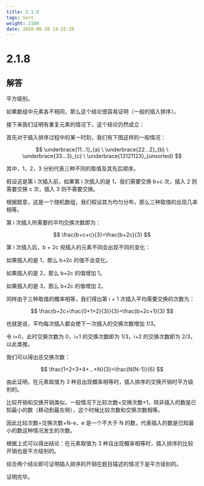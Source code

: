 ```yaml
---
title: 2.1.8
tags: Sort
weight: 2108
date: 2018-06-30 14:25:29
---
```


# 2.1.8


## 解答

平方级别。 

如果数组中元素各不相同，那么这个结论很容易证明（一般的插入排序）。

接下来我们证明有重复元素的情况下，这个结论仍然成立：

首先对于插入排序过程中的某一时刻，我们有下图这样的一般情况：

$$
\underbrace{11...1}_{a} \ \underbrace{22...2}_{b} \  \underbrace{33...3}_{c} \ \underbrace{13121123}_{unsorted}
$$

其中，1，2，3 分别代表三种不同的取值及其先后顺序。

假设这是第 i 次插入前，如果第 i 次插入的是 1，我们需要交换 b+c 次，插入 2 则需要交换 c 次，插入 3 则不需要交换。 

根据题意，这是一个随机数组，我们假设其为均匀分布，那么三种取值的出现几率相等。 

第 i 次插入所需要的平均交换次数即为：

$$
\frac{b+c+c}{3}=\frac{b+2c}{3}
$$

第 i 次插入后，b + 2c 视插入的元素不同会出现不同的变化：

如果插入的是 1，那么 b+2c 的值不会变化。

如果插入的是 2，那么 b+2c 的值增加 1。

如果插入的是 3，那么 b+2c 的值增加 2。

同样由于三种取值的概率相等，我们得出第 i + 1 次插入平均需要交换的次数为：

$$
\frac{b+2c+\frac{0+1+2}{3}}{3}=\frac{b+2c+1}{3}
$$

也就是说，平均每次插入都会使下一次插入的交换次数增加 1/3。 

令 i=0，此时交换次数为 0，i+1 的交换次数即为 1/3，i+2 的交换次数即为 2/3，以此类推。

我们可以得出总交换次数：

$$
\frac{1+2+3+4+...+N}{3}=\frac{N(N-1)}{6}
$$

由此证明，在元素取值为 3 种且出现概率相等时，插入排序的交换开销时平方级别的。 

比较开销和交换开销类似，一般情况下比较次数=交换次数+1，除非插入的数是已知最小的数（移动到最左侧），这个时候比较次数和交换次数相等。 

因此比较次数=交换次数+N-e，e 是一个不大于 N 的数，代表插入的数是已知最小的数这种情况发生的次数。 

根据上式可以得出结论：在元素取值为 3 种且出现概率相等时，插入排序的比较开销也是平方级别的。 

综合两个结论即可证明插入排序的开销在题目描述的情况下是平方级别的。 

证明完毕。
